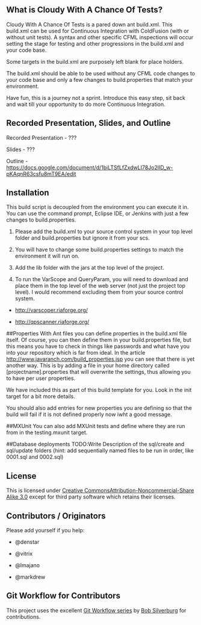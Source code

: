 ## What is Cloudy With A Chance Of Tests?

Cloudy With A Chance Of Tests is a pared down ant build.xml. This build.xml can be used for Continuous Integration with ColdFusion (with or without unit tests). A syntax and other specific CFML inspections will occur setting the stage for testing and other progressions in the build.xml and your code base.

Some targets in the build.xml are purposely left blank for place holders. 

The build.xml should be able to be used without any CFML code changes to your code base and only a few changes to build.properties that match your environment. 

Have fun, this is a journey not a sprint. Introduce this easy step, sit back and wait till your opportunity to do more Continuous Integration.

## Recorded Presentation, Slides, and Outline

Recorded Presentation - ???

Slides - ???

Outline - https://docs.google.com/document/d/1biLTSfLfZxdwLI78Jo2lID_w-pKAqnR63csfu8mT9EA/edit

## Installation

This build script is decoupled from the environment you can execute it in. You can use the command prompt, Eclipse IDE, or Jenkins with just a few changes to build.properties. 

1) Please add the build.xml to your source control system in your top level folder and build.properties but ignore it from your scs. 

2) You will have to change some build.properties settings to match the environment it will run on.

3) Add the lib folder with the jars at the top level of the project. 

4) To run the VarScope and QueryParam, you will need to download and place them in the top level of the web server (not just the project top level). I would recommend excluding them from your source control system.

* http://varscoper.riaforge.org/

* http://qpscanner.riaforge.org/


##Properties
With Ant files you can define properties in the build.xml file itself. Of course, you can then define them in your build.properties file, but this means you have to check in things like passwords and what have you into your repository which is far from ideal. 
In the article http://www.javaranch.com/build_properties.jsp you can see that there is yet another way. This is by adding a file in your home directory called [projectname].properties that will overwrite the settings, thus allowing you to have per user properties. 

We have included this as part of this build template for you. Look in the init target for a bit more details. 

You should also add entries for new properties you are defining so that the build will fail if it is not defined properly now iwht a good message. 

##MXUnit
You can also add MXUnit tests and define where they are run from in the testing.mxunit target. 

##Database deployments
	TODO:Write Description of the sql/create and sql/update folders (hint: add sequentially named files to be run in order, like 0001.sql and 0002.sql)


## License

This is licensed under [Creative CommonsAttribution-Noncommercial-Share Alike 3.0](http://creativecommons.org/licenses/by-nc-sa/3.0/us/) except for third party software which retains their licenses. 

## Contributors / Originators

Please add yourself if you help:

* @denstar

* @vitrix

* @lmajano

* @markdrew

## Git Workflow for Contributors

This project uses the excellent [Git Workflow series](http://www.silverwareconsulting.com/index.cfm/Git-Workflow) by [Bob Silverburg](https://github.com/bobsilverberg/) for contributions.